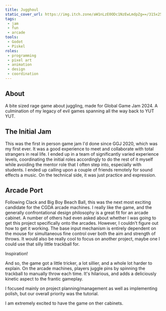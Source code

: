 ```yaml
---
title: Jugghoul
static_cover_url: https://img.itch.zone/aW1nLzE0ODc1NzEwLmdpZg==/315x250%23cm/pyz10L.gif
tags:
 - jam
 - fun
 - arcade
tools:
 - Godot
 - Piskel
roles:
 - programming
 - pixel art
 - animation
 - design
 - coordination
---
```


## About
A bite sized rage game about juggling, made for Global Game Jam 2024. A culmination of my legacy of evil games spanning all the way back to YUT YUT.

## The Initial Jam
This was the first in person game jam I'd done since GGJ 2020, which was my first ever. It was a good experience to meet and collaborate with total strangers in real life. I ended up in a team of significantly varied experience levels, coordinating the initial roles accordingly to do the rest of it myself while avoiding the mentor role that I often step into, especially with students. I ended up calling upon a couple of friends remotely for sound effects a music. On the technical side, it was just practice and expression.

## Arcade Port
Following Clack and Big Boy Beach Ball, this was the next most exciting candidate for the CGDA arcade machines. I really like the game, and the generally confrontational design philosophy is a great fit for an arcade cabinet. A number of others had even asked about whether I was going to get this project specifically onto the arcades. However, I couldn't figure out how to get it working. The base input mechanism is entirely dependent on the mouse for simultaneous fine control over both the aim and strength of throws. It would also be really cool to focus on another project, maybe one I could use that silly little trackball for.

Inspiration!

And so, the game got a little tricker, a lot sillier, and a whole lot harder to explain. On the arcade machines, players juggle pins by spinning the trackball to manually throw each time. It's hilarious, and adds a deliciously kinetic aspect to the frantic gameplay.

I focused mainly on project planning/management as well as implementing polish, but our overall priority was the tutorial.

I am extremely excited to have the game on ther cabinets.